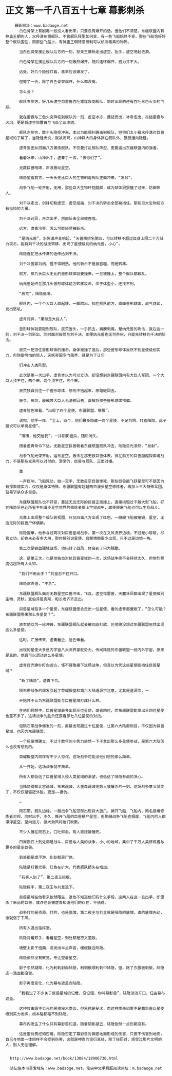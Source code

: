 # 正文 第一千八百五十七章 幕影刺杀
        最新网址：www.badaoge.net
          白色骨架上有剧毒一般没人看出来，只要没有爆开的话，但他们不清楚，东疆联盟内有神蛊王朝的人，水传潇布置舰队，不管舰队阵型如何变，有一些飞船始终不变，那些飞船恰好将整个舰队围住，而那些飞船上，有神蛊王朝特意研制可以侦测毒素的物质。
      
          当白色骨架接近舰队后方的一刻，狈亲王情砾走出虚空，抬手，虚空荡起涟漪。
      
          白色骨架在接近舰队后方的一刻轰然爆开，随后连环爆开，威力并不大。
      
          远处，好几个隐怪盯着，毒素应该爆发了。
      
          但等了一会，除了白色骨架爆开，什么都没有。
      
          怎么会？
      
          舰队右侧方，好几头虚空惊雷兽吞吐雷霆轰向舰队，同时出现的还有吞吐三色火炎的飞焱。
      
          就在雷霆与三色火炎降临到舰队的一刻，虚空冰冻，蔓延而出，冰帝走出，冻结雷霆与火焰，更是将虚空惊雷兽与飞焱全部冻结。
      
          舰队左侧方，数十头隐怪冲来，本以为能顺利袭击到舰队，但他们太小看水传潇对巨兽星域的了解了，当隐怪出没，就被发现，山神巨大的身体挡在舰队外，狠狠撞向隐怪。
      
          虚青妄图从四面八方袭击舰队，不仅要打乱舰队阵型，更要逼出东疆联盟内的强者。
      
          看着冰帝，山神出手，虚青手一挥，“该你们了”。
      
          无数巨兽咆哮，声浪震动星空。
      
          陆隐望着前方，一头头无比巨大的生物朝着舰队正面冲来，“发射”。
      
          战争飞船一轮齐射，无用，那些巨大生物环抱腿脚，成为球体狠狠撞了过来，防御惊人。
      
          刘千决走出，剑锋切割虚空，虚空扭曲，刘千决的斩击全部被挡住，那些巨大生物前方有抵挡的力量。
      
          刘千决诧异，再次出手，然而斩击全部被吞噬。
      
          远方，虚青冷笑，怎么可能轻易被斩杀。
      
          “是纳元兽”，水传潇声音响起，“天兽榜排名第四，可以转移不超过自身上限二十万战力攻击，能将刘千决的战技转移，出现了星使级别的纳元兽，小心”。
      
          陆隐连忙把水传潇的话传给刘千决。
      
          刘千决握紧剑柄，怪不得眼熟，他的斩击不是被吞噬，而是转移。
      
          前方，那几头巨大无比的兽形球体就要撞来，一旦被撞上，整个舰队都散乱。
      
          纳元兽始终在那几头兽形球体前方转移攻击，由于体型小，还找不到。
      
          “辰荒”，陆隐低喝。
      
          舰队内，一个个大巨人直起腰，一脚跨出，挡在舰队前方，直面兽形球体，战气烙印，发出怒吼。
      
          虚青诧异，“果然是大巨人”。
      
          兽形球体就要砸到舰队，辰荒当头，一手抓去，肩膀刺痛，是纳元兽的攻击，就在这一刻，刘千决一剑斩出，同时面对辰荒与刘千决，即便纳元兽也无可奈何，只能先转移刘千决的斩击。
      
          辰荒一把顶住兽形球体的撞击，身体被撞了退后，那些兽形球体虽然不到星使级别实力，但防御可怕的惊人，天妖帝国专门蕴养，就是为了让它
      
          们冲击人类阵型。
      
          此次是第一次出手，虚青本以为可以立功，却没想到东疆联盟内有大巨人军团，一个大巨人顶不住，两个来，两个顶不住，三个来。
      
          辰荒独自抗住一个兽形球体，怒吼中抬起来，原路砸回去。
      
          辰令，辰剑，辰戟等大巨人无法砸回去，直接将那些兽形球体推偏。
      
          虚青脸色难看，“出现了四个星使，东疆联盟，够狠”。
      
          说完，他手一挥，“全上，四个，他们最多隐藏一两个星使，不足为惧，盯着陆隐，此子据说可以单挑星使”。
      
          “嘿嘿，他交给我”，一抹阴影扭曲，随后消失。
      
          随着虚青命令下达，无数星空巨兽朝着东疆联盟舰队冲去，陆隐目光凛然，“发射”。
      
          战争飞船光束齐射，遍布星空，轰击在那无数巨兽体表，挡在前方的巨兽超越探索境战力，不是那些光束可以对付的，渐渐的，巨兽与舰队，正面对撞。
      
          轰
      
          一声巨响，飞船晃动，始一交手，无数星空巨兽惨死，那些巨兽能飞跃星空可不是因为有探索境实力，仅仅是身体特殊，东疆联盟有超越两百漫步星空修炼者，再加上三大特殊军团，轻易斩杀众多巨兽。
      
          东疆联盟舰队也不好受，蔓延无边无际的巨兽正面撞上，直接损毁过千艘大型飞船，好在陆隐早已让所有不到漫步星空境界的修炼者穿上宇宙战甲，即便脱离飞船也可以生存战斗。
      
          光幕上出现整个舰队俯视图，只见四面八方出现了红色，一艘艘飞船被摧毁，星空，无边无际的巨兽尸体横躺。
      
          陆隐握拳，他参与过两次对巨兽星域战争，第一次在文风流界边境，不过是小喽喽，尽管立功，却也未必有多大用，那时候别说星使，启蒙境都很少出现，只不过是边境一角。
      
          第二次是铁血疆域战场，他扭转了战局，体会到了何为残酷。
      
          这，是第三次，也是他独自对抗巨兽星域的一次，这场战争绝不会持续太久，但惨烈程度远超所有人认知。
      
          “我们不用出手？”刘皇忍不住开口。
      
          陆隐沉声道，“不急”。
      
          东疆联盟舰队面对无数星空巨兽冲击，飞焱，虚空惊雷兽，天麓冰凤都出现了星使级别生物，灵秋，亚伯菲尼克斯，和长老齐齐走出。
      
          巨兽星域每多一个星使，东疆联盟便会走出一位星使，看的虚青都傻眼了，“怎么可能？东疆联盟哪来那么多星使？”。
      
          原本他以为一轮冲锋，东疆联盟舰队就会被彻底打散，但他绝没想过东疆联盟居然出现这么多星使。
      
          这时，汇报传来，虚青看去，脸色难看。
      
          出现的星使大多是内宇宙八大流界掌舵势力，传闻陆隐的东疆联盟一统内外宇宙，原来是真的，他真可以调动这么多星使。
      
          虚青目光狰狞盯向远方，怪不得敢接下这场战争，但真以为凭这些星使能挡住巨兽星域？
      
          “斩了陆隐”，虚青下令。
      
          陨石带战争的爆发引起了荣耀殿堂和第六大陆道源宗注意，尤其是道源宗，一
      
          开始并不认为东疆联盟能与巨兽星域打成什么样。
      
          在他们预想中，巨兽星域最多出现三位星使，或者四位，而东疆联盟能拿出三四位星使也差不多了，这场战争的胜负还要看那七八位星使的对战。
      
          但陨石带战争爆发的一刻，直接出现超过十位星使，让第六大陆都侧目，不仅因为巨兽星域，也因为东疆联盟。
      
          一个启蒙境建立，不过十数年的小势力居然一下子拿出那么多星使参战，是第六大陆怎么也没有想到的。
      
          荣耀殿堂内同样有不少人惊诧，这场战争可能没他们想的那么简单。
      
          从一开始，这场战争就不简单。
      
          所有人都低估了巨兽星域入侵人类星域的渴望，也低估了陆隐参战的决心。
      
          当陆隐得知北宫疆域，东离疆域，大重森疆域无数人被屠杀的一刻，这场战争意义就变了，不仅仅是驱赶外敌，更是——报仇。
      
          …
      
          陨石带，舰队边缘，一艘战争飞船顶部出现巨大兽爪，撕开飞船，飞船内，两名极境修炼者对视，同时出手，不久，撕开飞船的巨兽横尸星空，但那艘战争飞船也报废，飞船内的人都漂浮星空，望向远方，强大劲风将他们吹散。
      
          不少人撞在陨石上，口吐鲜血，有人直接被撞死。
      
          四周陨石上到处都是战斗，巨兽与人类的战争，小小的地域，集中了千万人类修炼者与更多的星空巨兽。
      
          到处都是虚浮游，到处都是尸体。
      
          陆隐紧盯着光幕，红色在扩大，代表舰队损失在增加。
      
          “有客人到了”，第二夜王抬眼。
      
          陆隐挥手，第二夜王与刘皇退下。
      
          巨兽星域在他看来依然陌生，谁也不知道他们有什么手段，这两人在这一旦出手，即便杀了来此的巨兽，或许也会被虚青知道他们的存在，不值得。
      
          战争打的是资源，打的，也是底牌，第二夜王与刘皇就是陆隐的底牌，谁的底牌先动，谁就弱于下风。
      
          所有人退出指挥室。
      
          陆隐背着双手，看着星空，到处都是符文道数。
      
          墙壁上影子扭曲，没发出半点声音，缓缓接近陆隐。
      
          陆隐依然没有察觉，专注望着星空。
      
          影子忽然凝聚，化为利刺射向陆隐，利刺很顺利刺中陆隐，但，除了衣服被刺破，陆隐连一滴血都没留。
      
          影子再度变化，化为幕布遮盖向陆隐。
      
          “我看过了不少关于巨兽星域的记载，没记错，你叫幕影兽”，陆隐淡淡开口，任由幕布遮盖。
      
          这种攻击跟不见光的黑棺秘术类似，但黑棺是秘术，而这种攻击如果不是幕影兽以星使级别实力发挥，根本碰都碰不到陆隐。
      
          幕布内发生了什么只有幕影兽知道，随着阴影褪去，陆隐依然一点伤都没有。
      
          这是宙衍真经知否境，陆隐否定了幕影兽对脚底地面形成的伤害，只要不伤害到地面，自己与地面一体同样不会受到伤害，这就是神奇的宙衍真经，除了经历过，感受过那片文明的人，别人无法理解。
      
      
      http://www.badaoge.net/book/13084/18906730.html
      
      请记住本书首发域名：www.badaoge.net。笔尖中文手机版阅读网址：m.badaoge.net
